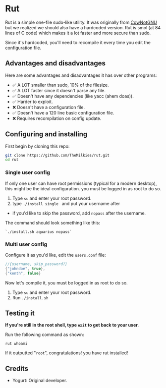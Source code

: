 # Rut
Rut is a simple one-file sudo-like utility. It was originally from [CowNotGNU](https://github.com/CowNotGNU/CoreUtils) but we realized we should also have a hardcoded version. Rut is smol (at 84 lines of C code) which makes it a lot faster and more secure than sudo.

Since it's hardcoded, you'll need to recompile it every time you edit the configuration file.

## Advantages and disadvantages
Here are some advantages and disadvantages it has over other programs:
- ✅ A LOT smaller than sudo, 10% of the filesize.
- ✅ A LOT faster since it doesn't parse any file.
- ✅ Doesn't have any dependencies (like yacc (ahem doas)).
- ✅ Harder to exploit.
- ❌ Doesn't have a configuration file.
- ✅ Doesn't have a 120 line basic configuration file.
- ❌ Requires recompilation on config update.

## Configuring and installing
First begin by cloning this repo:
```sh
git clone https://github.com/TheMilkies/rut.git
cd rut
```

### Single user config
If only one user can have root permissions (typical for a modern desktop), this might be the ideal configuration. you must be logged in as root to do so.
1. Type `su` and enter your root password.
2. type `./install single ` and put your username after
- if you'd like to skip the password, add `nopass` after the username.

The command should look something like this:

	`./install.sh aquarius nopass`

### Multi user config
Configure it as you'd like, edit the `users.conf` file:
```c
//{username, skip_password?}
{"johndoe", true},
{"kenth", false}
```

Now let's compile it, you must be logged in as root to do so.
1. Type `su` and enter your root password.
2. Run `./install.sh`

## Testing it
**If you're still in the root shell, type `exit` to get back to your user.**

Run the following command as shown: 
```
rut whoami
```

If it outputted "`root`", congratulations! you have rut installed!

## Credits
- Yogurt: Original developer.